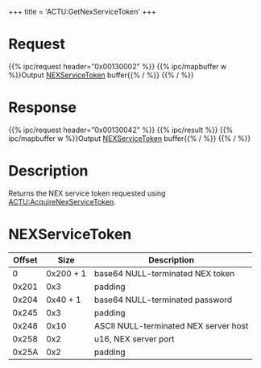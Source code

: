 +++
title = 'ACTU:GetNexServiceToken'
+++

# Request

{{% ipc/request header="0x00130002" %}}
{{% ipc/mapbuffer w %}}Output [NEXServiceToken](ACTU:GetNexServiceToken#nexservicetoken "wikilink") buffer{{% / %}}
{{% / %}}

# Response

{{% ipc/request header="0x00130042" %}}
{{% ipc/result %}}
{{% ipc/mapbuffer w %}}Output [NEXServiceToken](ACTU:GetNexServiceToken#nexservicetoken "wikilink") buffer{{% / %}}
{{% / %}}

# Description

Returns the NEX service token requested using [ACTU:AcquireNexServiceToken](ACTU:AcquireNexServiceToken "wikilink").

# NEXServiceToken

| Offset | Size      | Description                           |
|--------|-----------|---------------------------------------|
| 0      | 0x200 + 1 | base64 NULL-terminated NEX token      |
| 0x201  | 0x3       | padding                               |
| 0x204  | 0x40 + 1  | base64 NULL-terminated password       |
| 0x245  | 0x3       | padding                               |
| 0x248  | 0x10      | ASCII NULL-terminated NEX server host |
| 0x258  | 0x2       | u16, NEX server port                  |
| 0x25A  | 0x2       | padding                               |
